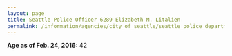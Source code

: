 ```yaml
---
layout: page
title: Seattle Police Officer 6289 Elizabeth M. Litalien
permalink: /information/agencies/city_of_seattle/seattle_police_department/copbook/6289/
---
```


**Age as of Feb. 24, 2016:** 42
